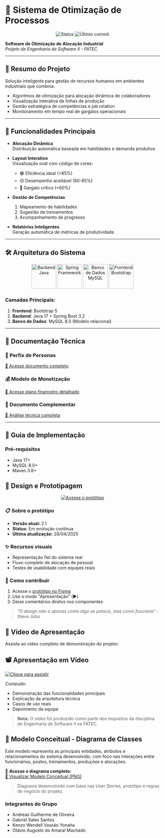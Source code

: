 # 🔄 Sistema de Otimização de Processos

<p align="center">
  <img src="https://img.shields.io/badge/STATUS-EM%20DESENVOLVIMENTO-yellowgreen" alt="Status">
  <img src="https://img.shields.io/github/last-commit/xygabp/Revolucao-da-Gestao-de-Linha-de-Producao?color=blue" alt="Último commit">
</p>

**Software de Otimização de Alocação Industrial**  
*Projeto de Engenharia de Software II - FATEC*  

---

## 📌 Resumo do Projeto
Solução inteligente para gestão de recursos humanos em ambientes industriais que combina:
- Algoritmos de otimização para alocação dinâmica de colaboradores
- Visualização interativa de linhas de produção
- Gestão estratégica de competências e job rotation
- Monitoramento em tempo real de gargalos operacionais

---

## 🚀 Funcionalidades Principais
- **Alocação Dinâmica**  
  Distribuição automática baseada em habilidades e demanda produtiva

- **Layout Interativo**  
  Visualização oval com código de cores:
  - 🟢 Eficiência ideal (>85%)
  - 🟡 Desempenho aceitável (60-85%)
  - 🔴 Gargalo crítico (<60%)

- **Gestão de Competências**  
  1. Mapeamento de habilidades
  2. Sugestão de treinamentos
  3. Acompanhamento de progresso

- **Relatórios Inteligentes**  
  Geração automática de métricas de produtividade

---

## 🛠️ Arquitetura do Sistema
<div align="center">
  <img src="https://cdn.jsdelivr.net/gh/devicons/devicon/icons/java/java-original-wordmark.svg" width="80" title="Backend Java"/>
  <img src="https://cdn.jsdelivr.net/gh/devicons/devicon/icons/spring/spring-original-wordmark.svg" width="80" title="Spring Framework"/>
  <img src="https://cdn.jsdelivr.net/gh/devicons/devicon/icons/mysql/mysql-original-wordmark.svg" width="80" title="Banco de Dados MySQL"/>
  <img src="https://cdn.jsdelivr.net/gh/devicons/devicon/icons/bootstrap/bootstrap-original-wordmark.svg" width="80" title="Frontend Bootstrap"/>
</div>

### Camadas Principais:
1. **Frontend**: Bootstrap 5
2. **Backend**: Java 17 + Spring Boot 3.2
3. **Banco de Dados**: MySQL 8.0 (Modelo relacional)

---

## 📂 Documentação Técnica

### 👥 Perfis de Personas  
[🔗 Acesse documento completo](https://drive.google.com/file/d/1DKExna3KgaRlbHiWDEhMVpi1FznvKAya/preview)

### 💰 Modelo de Monetização  
[🔗 Acesse plano financeiro detalhado](https://docs.google.com/document/d/1XBHqTbrBoD-VlA464C1OhgyH3wV5qKvn/preview)

### 📑 Documento Complementar  
[🔗 Análise técnica completa](https://docs.google.com/document/d/1dNVRfJuVdGFT-Sjcv-Besx-uASdz6GjJZOmw6symi-8/preview)

---

## 🚀 Guia de Implementação
### Pré-requisitos
- Java 17+
- MySQL 8.0+
- Maven 3.8+

## 🎨 Design e Prototipagem

<div align="center">
  <a href="https://www.figma.com/design/kiZUhru4jusxelx609OXbO/Untitled?node-id=0-1&t=HgMfDpJEiqztVL8S-1" target="_blank">
    <img src="https://img.shields.io/badge/FIGMA-Protótipo_Interativo-FF6B6B?style=for-the-badge&logo=figma&logoColor=white" alt="Acesse o protótipo">
  </a>
</div>

### 📋 Sobre o protótipo
- **Versão atual:** 2.1
- **Status:** Em evolução contínua
- **Última atualização:** 28/04/2025

### ✨ Recursos visuais
- Representação fiel do sistema real
- Fluxo completo de alocação de pessoal
- Testes de usabilidade com equipes reais

### 🤝 Como contribuir
1. Acesse o [protótipo no Figma](https://www.figma.com/design/kiZUhru4jusxelx609OXbO/Untitled?node-id=0-1&t=HgMfDpJEiqztVL8S-1)
2. Use o modo "Apresentação" (▶️)
3. Deixe comentários diretos nos componentes

> *"O design não é apenas como algo se parece, mas como funciona"* - Steve Jobs

## 🎥 Vídeo de Apresentação

Assista ao vídeo completo de demonstração do projeto:

## 📽 Apresentação em Vídeo

[![Clique para assistir](https://img.shields.io/badge/🎥_Vídeo_de_Demonstração-FF0000?style=flat-square)](
https://drive.google.com/file/d/1PFfB6P0fZhfyrr0d69MglzRulixlvoY_/view?usp=drive_link)

*Conteúdo:*
- Demonstração das funcionalidades principais
- Explicação da arquitetura técnica
- Casos de uso reais
- Depoimento da equipe

> **Nota:** O vídeo foi produzido como parte dos requisitos da disciplina de Engenharia de Software II na FATEC.

## 📘 Modelo Conceitual - Diagrama de Classes

Este modelo representa as principais entidades, atributos e relacionamentos do sistema desenvolvido, com foco nas interações entre funcionários, postos, treinamentos, produções e alocações.

🔗 **Acesse o diagrama completo:**  
[📎 Visualizar Modelo Conceitual (PNG)](https://drive.google.com/file/d/1o5op0M8btnxl7E-D024MSh2HRmZSxUNA/view?usp=sharing)

> Diagrama desenvolvido com base nas User Stories, protótipo e regras de negócio do projeto.

### Integrantes do Grupo

- Andreas Guilherme de Oliveira  
- Gabriel Sales Santos  
- Kenzo Wendell Vassão Yonaha
- Otávio Augusto do Amaral Machado





